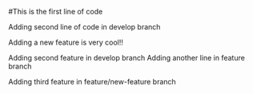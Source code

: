 #This is the first line of code

Adding second line of code in develop branch

Adding a new feature is very cool!!

Adding second feature in develop branch
Adding another line in feature branch

Adding third feature in feature/new-feature branch
